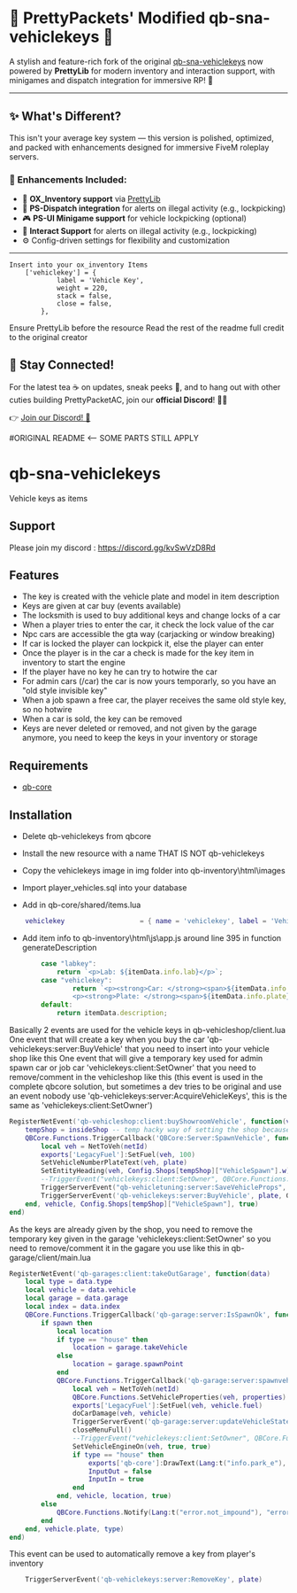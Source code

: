 # 🔑 PrettyPackets' Modified qb-sna-vehiclekeys 🚗

A stylish and feature-rich fork of the original [qb-sna-vehiclekeys](https://github.com/Sna-aaa/qb-sna-vehiclekeys) 
now powered by **PrettyLib** for modern inventory and interaction support, with minigames and dispatch integration for immersive RP! 💖

---

## ✨ What's Different?

This isn't your average key system — this version is polished, optimized, and packed with enhancements designed for immersive FiveM roleplay servers.

### 🌸 Enhancements Included:

- 👜 **OX_Inventory support** via [PrettyLib](https://github.com/PrettyPackets/PrettyLib)
- 🚨 **PS-Dispatch integration** for alerts on illegal activity (e.g., lockpicking)
- 🎮 **PS-UI Minigame support** for vehicle lockpicking (optional)
- 🚨 **Interact Support** for alerts on illegal activity (e.g., lockpicking)
- ⚙️ Config-driven settings for flexibility and customization

---
```
Insert into your ox_inventory Items
	['vehiclekey'] = {
			label = 'Vehicle Key',
			weight = 220,
			stack = false,
			close = false,
		},
```

Ensure PrettyLib before the resource
Read the rest of the readme full credit to the original creator


## 💬 Stay Connected!
For the latest tea ☕ on updates, sneak peeks 👀, and to hang out with other cuties building PrettyPacketAC, join our **official Discord**! 🎀✨

👉 [Join our Discord! 💬](https://discord.gg/XFwW3U42rK)




#ORIGINAL README <-- SOME PARTS STILL APPLY


# qb-sna-vehiclekeys
Vehicle keys as items

## Support
Please join my discord : https://discord.gg/kvSwVzD8Rd

## Features
- The key is created with the vehicle plate and model in item description
- Keys are given at car buy (events available)
- The locksmith is used to buy additional keys and change locks of a car
- When a player tries to enter the car, it check the lock value of the car
- Npc cars are accessible the gta way (carjacking or window breaking)
- If car is locked the player can lockpick it, else the player can enter
- Once the player is in the car a check is made for the key item in inventory to start the engine
- If the player have no key he can try to hotwire the car
- For admin cars (/car) the car is now yours temporarly, so you have an "old style invisible key"
- When a job spawn a free car, the player receives the same old style key, so no hotwire
- When a car is sold, the key can be removed
- Keys are never deleted or removed, and not given by the garage anymore, you need to keep the keys in your inventory or storage

## Requirements
- [qb-core](https://github.com/qbcore-framework/qb-core)

## Installation
- Delete qb-vehiclekeys from qbcore

- Install the new resource with a name THAT IS NOT qb-vehiclekeys

- Copy the vehiclekeys image in img folder into qb-inventory\html\images

- Import player_vehicles.sql into your database

- Add in qb-core/shared/items.lua
```lua
    vehiclekey                   = { name = 'vehiclekey', label = 'Vehicle key', weight = 10, type = 'item', image = 'vehiclekeys.png', unique = true, useable = true, shouldClose = true, combinable = nil, description = "This is a car key, take good care of it, if you lose it you probably won't be able to use your car" },
```

- Add item info to qb-inventory\html\js\app.js around line 395 in function generateDescription
```js
        case "labkey":
            return `<p>Lab: ${itemData.info.lab}</p>`;
        case "vehiclekey":                                                                      //Change Add
                return `<p><strong>Car: </strong><span>${itemData.info.model}</span></p>
                <p><strong>Plate: </strong><span>${itemData.info.plate}</span></p>`;            //Change Add
        default:
            return itemData.description;
```

Basically 2 events are used for the vehicle keys in qb-vehicleshop/client.lua
One event that will create a key when you buy the car 'qb-vehiclekeys:server:BuyVehicle' that you need to insert into your vehicle shop like this
One event that will give a temporary key used for admin spawn car or job car 'vehiclekeys:client:SetOwner' that you need to remove/comment in the vehicleshop like this (this event is used in the complete qbcore solution, but sometimes a dev tries to be original and use an event nobody use 'qb-vehiclekeys:server:AcquireVehicleKeys', this is the same as 'vehiclekeys:client:SetOwner')
```lua
RegisterNetEvent('qb-vehicleshop:client:buyShowroomVehicle', function(vehicle, plate)
    tempShop = insideShop -- temp hacky way of setting the shop because it changes after the callback has returned since you are outside the zone
    QBCore.Functions.TriggerCallback('QBCore:Server:SpawnVehicle', function(netId)
        local veh = NetToVeh(netId)
        exports['LegacyFuel']:SetFuel(veh, 100)
        SetVehicleNumberPlateText(veh, plate)
        SetEntityHeading(veh, Config.Shops[tempShop]["VehicleSpawn"].w)
        --TriggerEvent("vehiclekeys:client:SetOwner", QBCore.Functions.GetPlate(veh))                                                       --Change comment
        TriggerServerEvent("qb-vehicletuning:server:SaveVehicleProps", QBCore.Functions.GetVehicleProperties(veh))
        TriggerServerEvent('qb-vehiclekeys:server:BuyVehicle', plate, GetLabelText(GetDisplayNameFromVehicleModel(GetEntityModel(veh))))   --Change Add
    end, vehicle, Config.Shops[tempShop]["VehicleSpawn"], true)
end)
```

As the keys are already given by the shop, you need to remove the temporary key given in the garage 'vehiclekeys:client:SetOwner' so you need to remove/comment it in the gagare you use like this in qb-garage/client/main.lua
```lua
RegisterNetEvent('qb-garages:client:takeOutGarage', function(data)
    local type = data.type
    local vehicle = data.vehicle
    local garage = data.garage
    local index = data.index
    QBCore.Functions.TriggerCallback('qb-garage:server:IsSpawnOk', function(spawn)
        if spawn then
            local location
            if type == "house" then
                location = garage.takeVehicle
            else
                location = garage.spawnPoint
            end
            QBCore.Functions.TriggerCallback('qb-garage:server:spawnvehicle', function(netId, properties)
                local veh = NetToVeh(netId)
                QBCore.Functions.SetVehicleProperties(veh, properties)
                exports['LegacyFuel']:SetFuel(veh, vehicle.fuel)
                doCarDamage(veh, vehicle)
                TriggerServerEvent('qb-garage:server:updateVehicleState', 0, vehicle.plate, index)
                closeMenuFull()
                --TriggerEvent("vehiclekeys:client:SetOwner", QBCore.Functions.GetPlate(veh))                   --Change comment
                SetVehicleEngineOn(veh, true, true)
                if type == "house" then
                    exports['qb-core']:DrawText(Lang:t("info.park_e"), 'left')
                    InputOut = false
                    InputIn = true
                end
            end, vehicle, location, true)
        else
            QBCore.Functions.Notify(Lang:t("error.not_impound"), "error", 5000)
        end
    end, vehicle.plate, type)
end)
```

This event can be used to automatically remove a key from player's inventory
```lua
    TriggerServerEvent('qb-vehiclekeys:server:RemoveKey', plate)
```